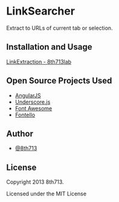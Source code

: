 # LinkSearcher
Extract to URLs of current tab or selection.

## Installation and Usage
[LinkExtraction - 8th713lab](https://sites.google.com/site/8th713lab/Home/chrome/link-extraction)

## Open Source Projects Used
* [AngularJS](http://angularjs.org)
* [Underscore.js](http://underscorejs.org)
* [Font Awesome](http://fortawesome.github.io/Font-Awesome/)
* [Fontello](http://fontello.com)

## Author
* [@8th713](https://github.com/8th713)

## License
Copyright 2013 8th713.

Licensed under the MIT License